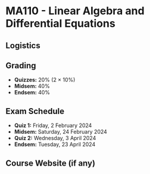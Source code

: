 # MA110 - Linear Algebra and Differential Equations

## Logistics

## Grading

- **Quizzes:** 20% (2 × 10%)
- **Midsem:** 40%
- **Endsem:** 40%

## Exam Schedule

- **Quiz 1:** Friday, 2 February 2024
- **Midsem:** Saturday,  24 February 2024
- **Quiz 2:** Wednesday, 3 April 2024
- **Endsem:** Tuesday, 23 April 2024

## Course Website (if any)
